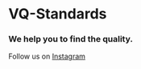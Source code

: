# VQ-Standards
### We help you to find the quality.

Follow us on [Instagram](https://www.instagram.com/vqstandards) 
